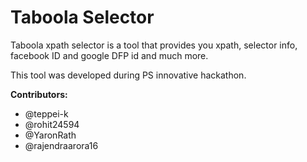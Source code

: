 # Taboola Selector

Taboola xpath selector is a tool that provides you xpath, selector info, facebook ID and google DFP id and much more.

This tool was developed during PS innovative hackathon.

**Contributors:**

- @teppei-k
- @rohit24594
- @YaronRath
- @rajendraarora16
